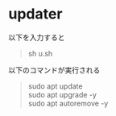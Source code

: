 # updater
以下を入力すると
> sh u.sh  
  
以下のコマンドが実行される
> sudo apt update  
> sudo apt upgrade -y  
> sudo apt autoremove -y  
